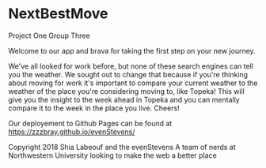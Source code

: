 # NextBestMove
Project One Group Three

Welcome to our app and brava for taking the first step on your new journey. 

We've all looked for work before, but none of these search engines can tell you the weather. We sought out to change that because if you're thinking about moving for work it's important to compare your current weather to the weather of the place you're considering moving to, like Topeka! This will give you the insight to the week ahead in Topeka and you can mentally compare it to the week in the place you live. Cheers!

Our deployement to Github Pages can be found at https://zzzbray.github.io/evenStevens/






Copyright 2018 Shia Labeouf and the evenStevens
A team of nerds at Northwestern University looking to make the web a better place